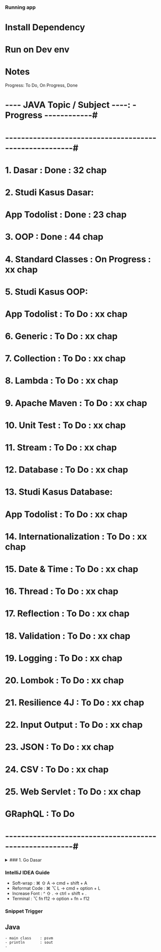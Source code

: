 
### Running app

# Install Dependency

# Run on Dev env


# Notes

Progress: To Do, On Progress, Done

# ---- JAVA Topic / Subject ----: - Progress ------------#
# -------------------------------------------------------#
#  1. Dasar                     : Done         : 32 chap #
#  2. Studi Kasus Dasar:
#       App Todolist            : Done         : 23 chap #
#  3. OOP                       : Done         : 44 chap #
#  4. Standard Classes          : On Progress  : xx chap #
#  5. Studi Kasus OOP:                                   #
#       App Todolist            : To Do        : xx chap #
#  6. Generic                   : To Do        : xx chap #
#  7. Collection                : To Do        : xx chap #
#  8. Lambda                    : To Do        : xx chap #
#  9. Apache Maven              : To Do        : xx chap #
# 10. Unit Test                 : To Do        : xx chap #
# 11. Stream                    : To Do        : xx chap #
# 12. Database                  : To Do        : xx chap #
# 13. Studi Kasus Database:                              #
#       App Todolist            : To Do        : xx chap #
# 14. Internationalization      : To Do        : xx chap #
# 15. Date & Time               : To Do        : xx chap #
# 16. Thread                    : To Do        : xx chap #
# 17. Reflection                : To Do        : xx chap #
# 18. Validation                : To Do        : xx chap #
# 19. Logging                   : To Do        : xx chap #
# 20. Lombok                    : To Do        : xx chap #
# 21. Resilience 4J             : To Do        : xx chap #
# 22. Input Output              : To Do        : xx chap #
# 23. JSON                      : To Do        : xx chap #
# 24. CSV                       : To Do        : xx chap #
# 25. Web Servlet               : To Do        : xx chap #
#     GRaphQL                   : To Do                  #
# -------------------------------------------------------#


<details>
<summary>### 1. Go Dasar</summary>
<br>
<!-- EOL 245 -->

### 4. Java Standard Classes

## String Class
- Seperti yg pernah dibahas di materi Java Dasar, String adalah object, artinya dia memiliki representasi class nya.
- Ada banyak sekali method yg bisa kita gunakan di String, kita bisa melihat detail method apa saja yg tersedia di halaman dokumentasi javadoc nya.

- docs.oracle.com/en/javase/14/docs/api/java.base/java/lang/String.html
- docs.oracle.com/en/javase/20/docs/api/java.base/java/lang/String.html

# Method di String Class
Method                  | Keterangan
String toLowerCase()    | Membuat string baru dengan format lower case
String toUpperCase()    | Membuat string baru dengan format upper case
int length()            | Mendapatkan panjang string
boolean startsWith()    | Mengecek apakah dimulai dengan string value
boolean endsWith()      | Mengecek apakah diakhiri dengan string value
String[] split()        | Memotong string dengan string value

## StringBuffer dan StringBuilder Class
- 
## StringJoiner Class
- 
## StringTokenizer Class
- 
## Number Class
- 
## Math Class
- 
## BigNumber Class
- 
## Scanner Class
- 
## Date dan Calendar Class
- 
## System Class
- 
## Runtime Class
- 
## UUID Class
- 
## Base64 Class
## Objects Class
## Random Class
## Properties Class
## Arrays Class
## Regular Expression


### Materi Selanjutnya
- Object Oriented Programming
- Standard Classes
- Generic
- Collection
- Lambda
- Apache Maven
- Unit Test
- Stream

### Noted Feature:
-

### 1. end
<!-- SOL 50 -->
</details>

### IntelliJ IDEA Guide
- Soft-wrap     : ⌘ ⇧ A    -> cmd  + shift  + A
- Reformat Code : ⌘ ⌥ L    -> cmd  + option + L
- Increase Font : ^ ⇧ .    -> ctrl + shift  + .
- Terminal      : ⌥ fn f12 -> option + fn + f12


### Snippet Trigger
## Java
    - main class    : psvm
    - println       : sout
    - 
